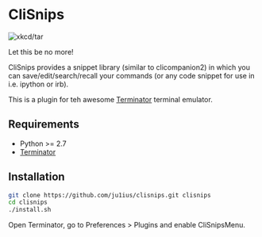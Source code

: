 CliSnips
========

![xkcd/tar](http://imgs.xkcd.com/comics/tar.png)

Let this be no more!

CliSnips provides a snippet library (similar to clicompanion2) in which you can save/edit/search/recall
your commands (or any code snippet for use in i.e. ipython or irb).

This is a plugin for teh awesome [Terminator](http://gnometerminator.blogspot.fr/p/introduction.html) terminal emulator.


## Requirements

 * Python >= 2.7
 * [Terminator](http://gnometerminator.blogspot.fr/p/introduction.html)


## Installation

```sh
git clone https://github.com/ju1ius/clisnips.git clisnips
cd clisnips
./install.sh
```

Open Terminator, go to Preferences > Plugins and enable CliSnipsMenu.
